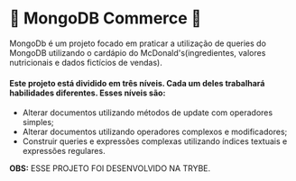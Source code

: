 # 🍔 MongoDB Commerce 🍔

MongoDb é um projeto focado em praticar a utilização de queries do MongoDB utilizando o cardápio do McDonald's(ingredientes, valores nutricionais e dados fictícios de vendas).

#### Este projeto está dividido em três níveis. Cada um deles trabalhará habilidades diferentes. Esses níveis são:
* Alterar documentos utilizando métodos de update com operadores simples;
* Alterar documentos utilizando operadores complexos e modificadores;
* Construir queries e expressões complexas utilizando índices textuais e expressões regulares.

<strong>OBS:</strong> ESSE PROJETO FOI DESENVOLVIDO NA TRYBE.

<!-- 

## Técnologias usadas
* JavaScript;
* Node.js;
* Express.js;
* Sequelize.js;
* Docker;
* MySQL;
* DotEnv;
* Jest;
* Mock;
* Sinon;
* Chai;
* Chai-http.

## Rotas, entradas e saídas

<details>
<summary>Endpoint GET /products</summary><br />
Utilizado para retornar as informações de todos os produtos que contém no banco de dados.

##### Exemplo de entrada:
<img alt="imagem-exemplo-entrada-correta-get-products" src="/images-readme/get-products-exemplo-entrada.png">

##### Exemplo de saída:
<img alt="imagem-exemplo-saida-correta-get-products" src="/images-readme/get-products-exemplo-saida.png">

</details>

<details>
<summary>Endpoint GET /products/:id</summary><br />
Utilizado para retornar as informações do produto com o id correspondente que contém no banco de dados.

##### Exemplo de entrada:
<img alt="imagem-exemplo-entrada-correta-get-products-id" src="/images-readme/get-products-id-exemplo-entrada.png">

##### Exemplo de saída:
<img alt="imagem-exemplo-saida-correta-get-products-id" src="/images-readme/get-products-id-exemplo-saida.png">

#### Mensagens de erro
Existe apenas uma mensagem de erro que seria quando o id não corresponde a nenhum produto.

##### Caso não exista produto com aquele id no banco de dados, o retorno será:
```
{
  "message": "Product not found"
}
```

</details>

<details>
<summary>Endpoint POST /products</summary><br />
Utilizado para criar e adicionar um novo produto no banco de dados. O banco de dados exige que o usuário insira somente um nome com, no mínimo, 5 caracters.

##### Informações necessárias:

* <strong>name:</strong> É o nome do produto. Deve ser enviado como string e o mínimo de caracters é 5. É obrigatório.

##### Exemplo de entrada:
<img alt="imagem-exemplo-entrada-correta-post-products" src="/images-readme/post-products-exemplo-entrada.png">

##### Exemplo de saída:
<img alt="imagem-exemplo-saída-correta-post-products" src="/images-readme/post-products-exemplo-saida.png">

#### Mensagens de erro
Existem dois cenários onde a saída acima pode não ser retornada: caso não seja enviado um nome e caso o nome não tenha, pelo menos, 5 caracters.

##### Retorno para caso falte o nome:
```
{
  "message": "\"name\" is required"
}
```

##### Retorno para caso name tenha menos de 5 caracters:
```
{
  "message": "\"name\" length must be at least 5 characters long"
}
```

</details>

<details>
<summary>Endpoint PUT /products/:id</summary><br />
Utilizado para atualizar o nome do produto com o id correspondente. Para isso, é necessário que o usuário insira somente um nome com, no mínimo, 5 caracters.

##### Informações necessárias:

* <strong>name:</strong> É o nome do produto. Deve ser enviado como string e o mínimo de caracters é 5. É obrigatório.

##### Exemplo de entrada:
<img alt="imagem-exemplo-entrada-correta-put-products-id" src="/images-readme/put-products-id-exemplo-entrada.png">

##### Exemplo de saída:
<img alt="imagem-exemplo-saída-correta-put-products-id" src="/images-readme/put-products-id-exemplo-saida.png">

#### Mensagens de erro
Existem dois cenários onde a saída acima pode não ser retornada: caso não seja enviado um nome e caso o nome não tenha, pelo menos, 5 caracters.

##### Retorno para caso falte o nome:
```
{
  "message": "\"name\" is required"
}
```

##### Retorno para caso name tenha menos de 5 caracters:
```
{
  "message": "\"name\" length must be at least 5 characters long"
}
```

</details>

<details>
<summary>Endpoint DELETE /products/:id</summary><br />
Utilizado para deletar o produto com o id correspondente.

##### Exemplo de entrada:
<img alt="imagem-exemplo-entrada-correta-delete-products-id" src="/images-readme/delete-products-id-exemplo-entrada.png">

##### Exemplo de saída:
<img alt="imagem-exemplo-saída-correta-delete-products-id" src="/images-readme/delete-products-id-exemplo-saida.png">

#### Mensagens de erro
Existe apenas uma mensagem de erro que seria quando o id não corresponde a nenhum produto.

##### Caso não exista produto com aquele id no banco de dados, o retorno será:
```
{
  "message": "Product not found"
}
```

</details>

<details>
<summary>Endpoint GET /sales</summary><br />
Utilizado para retornar as informações de todas as compras.

##### Exemplo de entrada:
<img alt="imagem-exemplo-entrada-correta-get-sales" src="/images-readme/get-sales-exemplo-entrada.png">

##### Exemplo de saída:
<img alt="imagem-exemplo-saida-correta-get-sales" src="/images-readme/get-sales-exemplo-saida.png">

</details>

<details>
<summary>Endpoint GET /sales/:id</summary><br />
Utilizado para retornar as informações da compra com o id correspondente que contém no banco de dados.

##### Exemplo de entrada:
<img alt="imagem-exemplo-entrada-correta-get-sales-id" src="/images-readme/get-sales-id-exemplo-entrada.png">

##### Exemplo de saída:
<img alt="imagem-exemplo-saida-correta-get-sales-id" src="/images-readme/get-sales-id-exemplo-saida.png">

#### Mensagens de erro
Existe apenas uma mensagem de erro que seria quando o id não corresponde a nenhuma compra.

##### Caso não exista a compra com aquele id no banco de dados, o retorno será:
```
{
  "message": "Sale not found"
}
```

</details>

<details>
<summary>Endpoint POST /sales</summary><br />
Utilizado para criar uma nova compra. Para isso, necessita de array que contém objetos com um id do produto e a quantidade do produto.


##### Informações necessárias:
* <strong>productId:</strong> É o id do produto e deve ser enviado como int. É obrigatório.
* <strong>quantity:</strong> É a quantidade do produto. Deve ser enviado como int e o número deve ser acima de 0. É obrigatório.

##### Exemplo de entrada:
<img alt="imagem-exemplo-de-entrada-correta-post-sales" src="/images-readme/post-sales-exemplo-entrada.png">

##### Exemplo de saída:
<img alt="imagem-exemplo-de-saida-correta-post-sales" src="/images-readme/post-sales-exemplo-saida.png">

#### Inserindo informações incorretas
Existem dois cenários onde a saída acima pode não ser retornada: caso não preencha os requisitos necessários(explicados nas Informações Necessárias acima) e caso falte alguma das informações obrigatórias. Cada um deles terá uma mensagem diferente avisando o motivo de estar incorreta.

##### Exemplo caso esteja faltando alguma das informações obrigatórias
```
{
  "message": "\"productId\" is required"
}
```

##### Exemplo caso não preencha os requisitos necessários:
```
{
  "message": "\"quantity\" must be greater than or equal to 1"
}
```

</details>

<details>
<summary>Endpoint DELETE /sales/:id</summary><br />
Utilizado para deletar as informações da compra com o id correspondente que contém no banco de dados.

##### Exemplo de entrada:
<img alt="imagem-exemplo-entrada-correta-delete-sales-id" src="/images-readme/delete-sales-id-exemplo-entrada.png">

##### Exemplo de saída:
<img alt="imagem-exemplo-saida-correta-delete-sales-id" src="/images-readme/delete-products-id-exemplo-saida.png">

#### Mensagens de erro
Existe apenas uma mensagem de erro que seria quando o id não corresponde a nenhuma compra.

##### Caso não exista a compra com aquele id no banco de dados, o retorno será:
```
{
  "message": "Sale not found"
}
```

</details>

## Utilizando o docker
Para criar os containers, execute: `docker-compose up -d`

Para abrir o terminar do container, execute: `docker exec -it blogs_api bash`

## Instalando Dependências
  `npm install`

## Banco de dados
Para criar o banco de dados, execute: `npm run migration`

Para popular o banco de dados: `npm run seed`

## Aplicação Node:
Para executar a aplicação e acessar as rotas, execute: `npm run debug`


## Executando Testes
Para rodar todos os testes:

  `npm test`

<!-- 
Para rodar um teste específico:

  `npm test nomeDoArquivo`

exemplo:
`npm test post`


<strong>OBS:</strong> Os testes irão rodar com os testes de cobertura -->